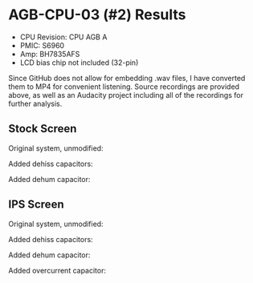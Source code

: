 # AGB-CPU-03 (#2) Results

- CPU Revision: CPU AGB A
- PMIC: S6960
- Amp: BH7835AFS
- LCD bias chip not included (32-pin)

Since GitHub does not allow for embedding .wav files, I have converted them to MP4 for convenient listening. Source recordings are provided above, as well as an Audacity project including all of the recordings for further analysis.

## Stock Screen

Original system, unmodified: 



Added dehiss capacitors:



Added dehum capacitor:



## IPS Screen

Original system, unmodified:



Added dehiss capacitors:



Added dehum capacitor:



Added overcurrent capacitor:




